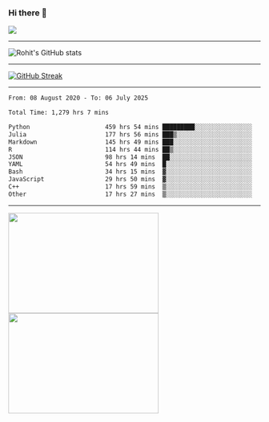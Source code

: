 ### Hi there 👋

 ![](https://komarev.com/ghpvc/?username=RohitRathore1&color=blueviolet)

<hr/>

![Rohit's GitHub stats](https://github-readme-stats.vercel.app/api?username=RohitRathore1&show_icons=true&theme=transparent)

<hr/>

[![GitHub Streak](http://github-readme-streak-stats.herokuapp.com?user=RohitRathore1&theme=dark&mode=weekly)](https://git.io/streak-stats)

<hr/>

<!--START_SECTION:waka-->

```txt
From: 08 August 2020 - To: 06 July 2025

Total Time: 1,279 hrs 7 mins

Python                     459 hrs 54 mins █████████░░░░░░░░░░░░░░░░   35.96 %
Julia                      177 hrs 56 mins ███▒░░░░░░░░░░░░░░░░░░░░░   13.91 %
Markdown                   145 hrs 49 mins ███░░░░░░░░░░░░░░░░░░░░░░   11.40 %
R                          114 hrs 44 mins ██▒░░░░░░░░░░░░░░░░░░░░░░   08.97 %
JSON                       98 hrs 14 mins  ██░░░░░░░░░░░░░░░░░░░░░░░   07.68 %
YAML                       54 hrs 49 mins  █░░░░░░░░░░░░░░░░░░░░░░░░   04.29 %
Bash                       34 hrs 15 mins  ▓░░░░░░░░░░░░░░░░░░░░░░░░   02.68 %
JavaScript                 29 hrs 50 mins  ▓░░░░░░░░░░░░░░░░░░░░░░░░   02.33 %
C++                        17 hrs 59 mins  ▒░░░░░░░░░░░░░░░░░░░░░░░░   01.41 %
Other                      17 hrs 27 mins  ▒░░░░░░░░░░░░░░░░░░░░░░░░   01.36 %
```

<!--END_SECTION:waka-->

<hr/>

<p>
  <img src="https://wakatime.com/share/@TeAmp0is0N/3935ee43-08a3-493e-8b95-60c1f9204b15.svg" width="300" height="200">
  <img src="https://wakatime.com/share/@TeAmp0is0N/8717aacc-7340-44e0-abb1-987dc9823fcd.svg" width="300" height="200">
</p>




